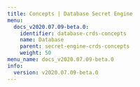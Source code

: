 ```yaml
---
title: Concepts | Database Secret Engine
menu:
  docs_v2020.07.09-beta.0:
    identifier: database-crds-concepts
    name: Database
    parent: secret-engine-crds-concepts
    weight: 50
menu_name: docs_v2020.07.09-beta.0
info:
  version: v2020.07.09-beta.0
---
```


